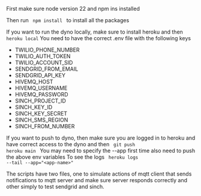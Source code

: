 First make sure node version 22 and npm ins installed

Then run 
<code> npm install </code>
to install all the packages

If you want to run the dyno locally, make sure to install heroku and then
<code>heroku local</code>
You need to have the correct .env file with the following keys
<ul>
  <li>TWILIO_PHONE_NUMBER</li>
  <li>TWILIO_AUTH_TOKEN</li>
  <li>TWILIO_ACCOUNT_SID</li>
  <li>SENDGRID_FROM_EMAIL</li>
  <li>SENDGRID_API_KEY</li>
  <li>HIVEMQ_HOST</li>
  <li>HIVEMQ_USERNAME</li>
  <li>HIVEMQ_PASSWORD</li>
  <li>SINCH_PROJECT_ID</li>
  <li>SINCH_KEY_ID</li>
  <li>SINCH_KEY_SECRET</li>
  <li>SINCH_SMS_REGION</li>
  <li>SINCH_FROM_NUMBER</li>
</ul>


If you want to push to dyno, then make sure you are logged in to heroku and have correct access to the dyno and then
<code> git push heroku main </code>
You may need to specify the --app first time also need to push the above env variables
To see the logs
<code> heroku logs --tail --app="\<app-name\>"</code>

The scripts have two files, one to simulate actions of mqtt client that sends notifications to mqtt server and make sure server responds correctly and other simply to test sendgrid and sinch.




